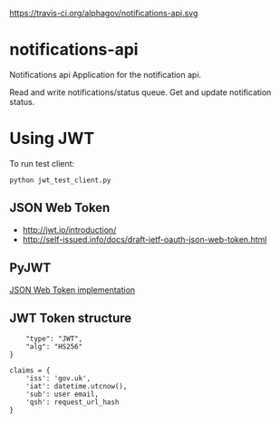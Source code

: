 https://travis-ci.org/alphagov/notifications-api.svg

# notifications-api
Notifications api
Application for the notification api.

Read and write notifications/status queue.
Get and update notification status.

# Using JWT

To run test client:

```
python jwt_test_client.py 
```

## JSON Web Token

- <http://jwt.io/introduction/>
- <http://self-issued.info/docs/draft-ietf-oauth-json-web-token.html>


## PyJWT

[JSON Web Token implementation](https://github.com/jpadilla/pyjwt)


## JWT Token structure

```headers = {
    "type": "JWT",
    "alg": "HS256"
}

claims = {
    'iss': 'gov.uk',
    'iat': datetime.utcnow(),
    'sub': user email,
    'qsh': request_url_hash
}
```